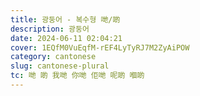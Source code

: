 ```yaml
---
title: 광둥어 - 복수형 哋/啲
description: 광둥어
date: 2024-06-11 02:04:21
cover: 1EQfM0VuEqfM-rEF4LyTyRJ7M2ZyAiPOW
category: cantonese
slug: cantonese-plural
tc: 哋 啲 我哋 你哋 佢哋 呢啲 嗰啲
---
```

